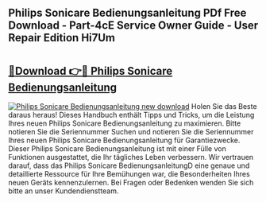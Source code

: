 ## Philips Sonicare Bedienungsanleitung PDf Free Download - Part-4cE Service Owner Guide - User Repair Edition Hi7Um

# <h2><a href="http://df5u7qg.blite.top/?on=Philips+Sonicare+Bedienungsanleitung">🔗Download 👉🔴 Philips Sonicare Bedienungsanleitung</a></h2>

[![Philips Sonicare Bedienungsanleitung new download](https://i.imgur.com/lujVjoI.png)](http://df5u7qg.blite.top/?on=Philips+Sonicare+Bedienungsanleitung)
Holen Sie das Beste daraus heraus! Dieses Handbuch enthält Tipps und Tricks, um die Leistung Ihres neuen Philips Sonicare Bedienungsanleitung zu maximieren. Bitte notieren Sie die Seriennummer Suchen und notieren Sie die Seriennummer Ihres neuen Philips Sonicare Bedienungsanleitung für Garantiezwecke. Dieser Philips Sonicare Bedienungsanleitung ist mit einer Fülle von Funktionen ausgestattet, die Ihr tägliches Leben verbessern. Wir vertrauen darauf, dass das Philips Sonicare BedienungsanleitungD eine genaue und detaillierte Ressource für Ihre Bemühungen war, die Besonderheiten Ihres neuen Geräts kennenzulernen. Bei Fragen oder Bedenken wenden Sie sich bitte an unser Kundendienstteam.
